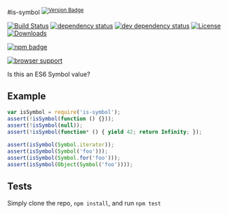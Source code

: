 #is-symbol <sup>[![Version Badge][2]][1]</sup>

[![Build Status][3]][4]
[![dependency status][5]][6]
[![dev dependency status][7]][8]
[![License][license-image]][license-url]
[![Downloads][downloads-image]][downloads-url]

[![npm badge][11]][1]

[![browser support][9]][10]

Is this an ES6 Symbol value?

## Example

```js
var isSymbol = require('is-symbol');
assert(!isSymbol(function () {}));
assert(!isSymbol(null));
assert(!isSymbol(function* () { yield 42; return Infinity; });

assert(isSymbol(Symbol.iterator));
assert(isSymbol(Symbol('foo')));
assert(isSymbol(Symbol.for('foo')));
assert(isSymbol(Object(Symbol('foo'))));
```

## Tests
Simply clone the repo, `npm install`, and run `npm test`

[1]: https://npmjs.org/package/is-symbol
[2]: http://vb.teelaun.ch/ljharb/is-symbol.svg
[3]: https://travis-ci.org/ljharb/is-symbol.svg
[4]: https://travis-ci.org/ljharb/is-symbol
[5]: https://david-dm.org/ljharb/is-symbol.svg
[6]: https://david-dm.org/ljharb/is-symbol
[7]: https://david-dm.org/ljharb/is-symbol/dev-status.svg
[8]: https://david-dm.org/ljharb/is-symbol#info=devDependencies
[9]: https://ci.testling.com/ljharb/is-symbol.png
[10]: https://ci.testling.com/ljharb/is-symbol
[11]: https://nodei.co/npm/is-symbol.png?downloads=true&stars=true
[license-image]: http://img.shields.io/npm/l/is-symbol.svg
[license-url]: LICENSE
[downloads-image]: http://img.shields.io/npm/dm/is-symbol.svg
[downloads-url]: http://npm-stat.com/charts.html?package=is-symbol
